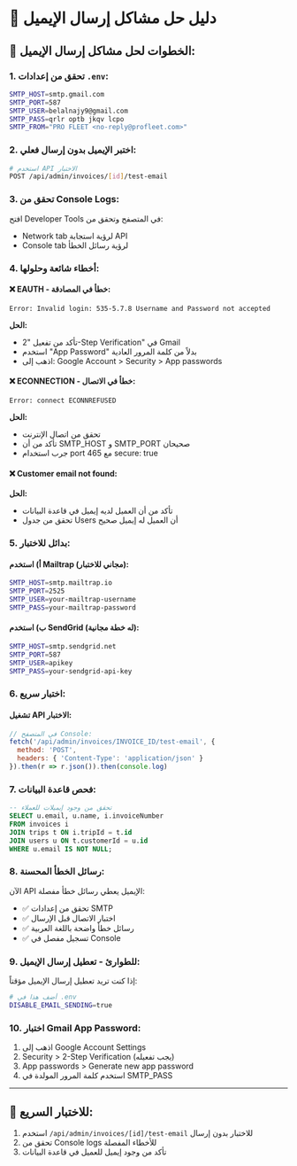 # 📧 دليل حل مشاكل إرسال الإيميل

## 🔧 الخطوات لحل مشاكل إرسال الإيميل:

### 1. **تحقق من إعدادات `.env`:**
```bash
SMTP_HOST=smtp.gmail.com
SMTP_PORT=587
SMTP_USER=belalnajy9@gmail.com
SMTP_PASS=qrlr optb jkqv lcpo
SMTP_FROM="PRO FLEET <no-reply@profleet.com>"
```

### 2. **اختبر الإيميل بدون إرسال فعلي:**
```bash
# استخدم API الاختبار
POST /api/admin/invoices/[id]/test-email
```

### 3. **تحقق من Console Logs:**
افتح Developer Tools في المتصفح وتحقق من:
- Network tab لرؤية استجابة API
- Console tab لرؤية رسائل الخطأ

### 4. **أخطاء شائعة وحلولها:**

#### ❌ **EAUTH - خطأ في المصادقة:**
```
Error: Invalid login: 535-5.7.8 Username and Password not accepted
```
**الحل:**
- تأكد من تفعيل "2-Step Verification" في Gmail
- استخدم "App Password" بدلاً من كلمة المرور العادية
- اذهب إلى: Google Account > Security > App passwords

#### ❌ **ECONNECTION - خطأ في الاتصال:**
```
Error: connect ECONNREFUSED
```
**الحل:**
- تحقق من اتصال الإنترنت
- تأكد من أن SMTP_HOST و SMTP_PORT صحيحان
- جرب استخدام port 465 مع secure: true

#### ❌ **Customer email not found:**
**الحل:**
- تأكد من أن العميل لديه إيميل في قاعدة البيانات
- تحقق من جدول Users أن العميل له إيميل صحيح

### 5. **بدائل للاختبار:**

#### أ) **استخدم Mailtrap (مجاني للاختبار):**
```bash
SMTP_HOST=smtp.mailtrap.io
SMTP_PORT=2525
SMTP_USER=your-mailtrap-username
SMTP_PASS=your-mailtrap-password
```

#### ب) **استخدم SendGrid (له خطة مجانية):**
```bash
SMTP_HOST=smtp.sendgrid.net
SMTP_PORT=587
SMTP_USER=apikey
SMTP_PASS=your-sendgrid-api-key
```

### 6. **اختبار سريع:**

#### تشغيل API الاختبار:
```javascript
// في المتصفح Console:
fetch('/api/admin/invoices/INVOICE_ID/test-email', {
  method: 'POST',
  headers: { 'Content-Type': 'application/json' }
}).then(r => r.json()).then(console.log)
```

### 7. **فحص قاعدة البيانات:**
```sql
-- تحقق من وجود إيميلات للعملاء
SELECT u.email, u.name, i.invoiceNumber 
FROM invoices i 
JOIN trips t ON i.tripId = t.id 
JOIN users u ON t.customerId = u.id 
WHERE u.email IS NOT NULL;
```

### 8. **رسائل الخطأ المحسنة:**
الآن API الإيميل يعطي رسائل خطأ مفصلة:
- ✅ تحقق من إعدادات SMTP
- ✅ اختبار الاتصال قبل الإرسال  
- ✅ رسائل خطأ واضحة باللغة العربية
- ✅ تسجيل مفصل في Console

### 9. **للطوارئ - تعطيل إرسال الإيميل:**
إذا كنت تريد تعطيل إرسال الإيميل مؤقتاً:
```bash
# أضف هذا في .env
DISABLE_EMAIL_SENDING=true
```

### 10. **اختبار Gmail App Password:**
1. اذهب إلى Google Account Settings
2. Security > 2-Step Verification (يجب تفعيله)
3. App passwords > Generate new app password
4. استخدم كلمة المرور المولدة في SMTP_PASS

---

## 🚀 **للاختبار السريع:**
1. استخدم `/api/admin/invoices/[id]/test-email` للاختبار بدون إرسال
2. تحقق من Console logs للأخطاء المفصلة
3. تأكد من وجود إيميل للعميل في قاعدة البيانات
